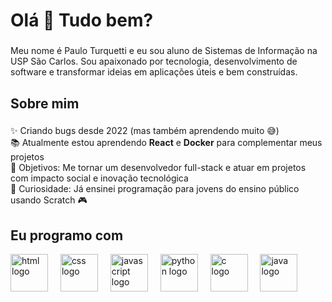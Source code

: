 <h1 align="left">Olá 👋 Tudo bem?</h1>

###

<p align="left">Meu nome é Paulo Turquetti e eu sou aluno de Sistemas de Informação na USP São Carlos. Sou apaixonado por tecnologia, desenvolvimento de software e transformar ideias em aplicações úteis e bem construídas.</p>

###

<h2 align="left">Sobre mim</h2>

###

<p align="left">
✨ Criando bugs desde 2022 (mas também aprendendo muito 😅)<br>
📚 Atualmente estou aprendendo <strong>React</strong> e <strong>Docker</strong> para complementar meus projetos<br>
🎯 Objetivos: Me tornar um desenvolvedor full-stack e atuar em projetos com impacto social e inovação tecnológica<br>
🎲 Curiosidade: Já ensinei programação para jovens do ensino público usando Scratch 🎮
</p>

<h2 align="left">Eu programo com</h2>
<div align="left">
  <img src="https://skillicons.dev/icons?i=html" height="60" alt="html logo"  />
  <img width="12" />
  <img src="https://skillicons.dev/icons?i=css" height="60" alt="css logo"  />
  <img width="12" />
  <img src="https://skillicons.dev/icons?i=js" height="60" alt="javascript logo"  />
  <img width="12" />
  <img src="https://skillicons.dev/icons?i=py" height="60" alt="python logo"  />
  <img width="12" />
  <img src="https://skillicons.dev/icons?i=c" height="60" alt="c logo"  />
  <img width="12" />
  <img src="https://skillicons.dev/icons?i=java" height="60" alt="java logo"  />
</div>






